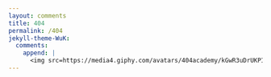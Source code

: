 ```yaml
---
layout: comments
title: 404
permalink: /404
jekyll-theme-WuK:
  comments:
    append: |
      <img src=https://media4.giphy.com/avatars/404academy/kGwR3uDrUKPI.gif/>
---
```

